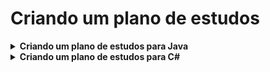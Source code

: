 # Criando um plano de estudos

<!-- Criando um plano de estudos para Java -->
<details>
    <summary><strong>Criando um plano de estudos para Java</strong></summary>
    <br />
    <div align="left">
        <!-- Básico - Conhecendo a Linguagem de Programação Java -->
        <table border=1>
            <tr>
                <th colspan="3"><a href="https://web.dio.me/coding/desafios-java-aceleracao-global-dev-21-gft/algorithm/fibonacci-facil?back=/tests/d32632f6-a3f6-4081-a64b-6397e9d02f15">Básico</a></th>
            </tr>
            <tr>
                <th colspan="3">Básico - Conhecendo a Linguagem de Programação Java</th>
            </tr>
            <tr>
                <th>Curso</th>
                <th>Código</th>
                <th>Status</th>
            </tr>
            <tr>
                <td><a href="https://web.dio.me/course/introducao-a-plataforma-java/learning/cdc0426c-9371-4af8-aaf0-23fffca6218f?back=/track/orange-tech-backend&tab=undefined&moduleId=undefined">Introdução à Plataforma Java - Introdução e Objetivos</a></td>
                <td><a href="#">Código</a></td>
                <td align="center">✔️</td>
            </tr>
            <tr>
                <td><a href="https://web.dio.me/course/ambiente-de-desenvolvimento-java/learning/c88e693f-67ca-4885-a1d1-0069da2aef10?back=/track/orange-tech-backend&tab=undefined&moduleId=undefined">Ambiente de Desenvolvimento Java - Introdução a IDEs</a></td>
                <td><a href="#">Código</a></td>
                <td align="center">✔️</td>
            </tr>
            <tr>
                <td><a href="https://web.dio.me/course/aprendendo-a-sintaxe-java/learning/f7af647f-d6ef-4663-8a3c-1f63129ee55f?back=/track/orange-tech-backend&tab=undefined&moduleId=undefined">Aprendendo a Sintaxe Java - Introdução</a></td>
                <td><a href="#">Código</a></td>
                <td align="center">✔️</td>
            </tr>
            <tr>
                <td><a href="https://web.dio.me/course/logica-condicional-e-controle-de-fluxos-em-java/learning/b5616a08-8f2f-4da0-bf9c-0fe384be2b42?back=/track/orange-tech-backend&tab=undefined&moduleId=undefined">Lógica Condicional e Controle de Fluxos em Java</a></td>
                <td><a href="#">Código</a></td>
                <td align="center">✔️</td>
            </tr>
            <tr>
                <td><a href="https://web.dio.me/course/estruturas-de-repeticao-e-arrays-em-java/learning/febaaad5-ea57-4389-a960-2907fa40041c?back=/track/orange-tech-backend&tab=undefined&moduleId=undefined">Estruturas de Repetição e Arrays em Java</a></td>
                <td><a href="#">Código</a></td>
                <td align="center">✔️</td>
            </tr>
            <tr>
                <td>Polígonos Regulares Simples</td>
                <td><a href="https://github.com/shyoutarou/desafios-DIO/tree/master/Desafios/C%20Sharp/Desafios%20-%20Banco%20Carrefour%20Woman%20Developer/Pol%C3%ADgonos%20Regulares%20Simples">Código</a></td>
                <td align="center">✔️</td>
            </tr>	
            <tr>
                <td>PUM</td>
                <td><a href="https://github.com/shyoutarou/desafios-DIO/tree/master/Desafios/C%20Sharp/Desafios%20-%20Banco%20Carrefour%20Woman%20Developer/PUM">Código</a></td>
                <td align="center">✔️</td>
            </tr>
            <tr>
                <td>Quadrado e ao Cubo</td>
                <td><a href="https://github.com/shyoutarou/desafios-DIO/tree/master/Desafios/C%20Sharp/Desafios%20-%20Banco%20Carrefour%20Woman%20Developer/Quadrado%20e%20ao%20Cubo">Código</a></td>
                <td align="center">✔️</td>
            </tr>
            <tr>
                <td>Tabuada</td>
                <td><a href="https://github.com/shyoutarou/desafios-DIO/tree/master/Desafios/C%20Sharp/Desafios%20-%20Banco%20Carrefour%20Woman%20Developer/Tabuada">Código</a></td>
                <td align="center">✔️</td>
            </tr>			
        </table>
    </div>
</details>
<!-- Criando um plano de estudos para C# -->
<details>
    <summary><strong>Criando um plano de estudos para C#</strong></summary>
    <br />
    <div align="left">
        <!-- Básico - -->
        <table border=1>
            <tr>
                <th colspan="3"><a href="https://web.dio.me/coding/desafio-aritmetico-em-java/algorithm/acima-da-diagonal-secundaria?back=/track/inter-java-developer">Básico -</a></th>
            </tr>
            <tr>
                <th colspan="3">Básico -</th>
            </tr>
            <tr>
                <th colspan="3">everis Site Reliability Engineer Essentials</th>
            </tr>
            <tr>
                <th>Desafio</th>
                <th>Solução</th>
                <th>Status</th>
            </tr>
            <tr>
                <td>Abaixo Diagonal Principal</td>
                <td><a href="https://github.com/shyoutarou/desafios-DIO/tree/master/Desafios/Java/Desafio%20Aritm%C3%A9tico%20em%20Java/Abaixo%20Diagonal%20Principal">Código</a></td>
                <td align="center">✔️</td>
            </tr>
            <tr>
                <td>Abaixo Diagonal Secundaria</td>
                <td><a href="https://github.com/shyoutarou/desafios-DIO/tree/master/Desafios/Java/Desafio%20Aritm%C3%A9tico%20em%20Java/Abaixo%20Diagonal%20Secundaria">Código</a></td>
                <td align="center">✔️</td>
            </tr>
            <tr>
                <td>Acima Diagonal Secundaria</td>
                <td><a href="https://github.com/shyoutarou/desafios-DIO/tree/master/Desafios/Java/Desafio%20Aritm%C3%A9tico%20em%20Java/Acima%20Diagonal%20Secundaria">Código</a></td>
                <td align="center">✔️</td>
            </tr>                               
        </table>  
